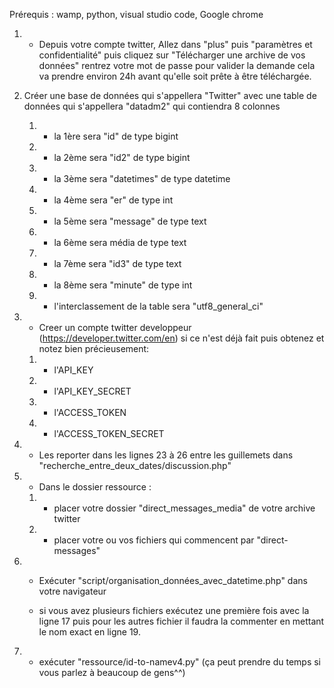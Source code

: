 Prérequis : wamp, python, visual studio code, Google chrome
 
1. - Depuis votre compte twitter, Allez dans "plus" puis "paramètres et confidentialité" puis cliquez sur  "Télécharger une archive de vos données" rentrez 
votre mot de passe pour valider la demande cela va prendre environ 24h avant qu'elle soit prête à être téléchargée.

2. Créer une base de données qui s'appellera "Twitter" avec une table de données qui s'appellera "datadm2" qui contiendra 8 colonnes

	1. - la  1ère   sera  "id" de type   bigint 
	2. - la  2ème sera  "id2" de type bigint
	3. - la  3ème sera "datetimes" de type datetime
	4. - la 4ème sera "er" de type  int
	5. - la 5ème sera "message" de type  text
	6. - la 6ème sera média de type text
	7. - la 7ème sera  "id3" de type text
	8. - la 8ème sera "minute" de type  int
	9. - l'interclassement de la table  sera  "utf8_general_ci"

3. - Creer un compte twitter developpeur (https://developer.twitter.com/en)  si ce n'est déjà fait puis obtenez et notez bien précieusement: 
	1. - l'API_KEY 
	2. - l'API_KEY_SECRET
	3. - l'ACCESS_TOKEN
	4. - l'ACCESS_TOKEN_SECRET
  
4. - Les reporter dans les lignes 23 à 26 entre les guillemets dans  "recherche_entre_deux_dates/discussion.php"

5. - Dans le dossier ressource :
	1. - placer votre dossier "direct_messages_media" de votre archive twitter
	2. - placer votre ou vos fichiers qui commencent par "direct-messages"
    
6. - Exécuter "script/organisation_données_avec_datetime.php" dans votre navigateur 

	- si vous avez plusieurs fichiers  exécutez une première fois avec la ligne 17  puis pour les autres fichier  il faudra la commenter en mettant le nom exact en 	ligne 19.
	
7. - exécuter "ressource/id-to-namev4.py" (ça peut prendre du temps si vous parlez à beaucoup de gens^^)

